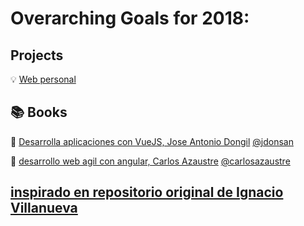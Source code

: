 # Overarching Goals for 2018:

## Projects

:bulb: [Web personal](http://strigo.es/)

## :books: Books

:blue_book: [Desarrolla aplicaciones con VueJS, Jose Antonio Dongil](https://www.gitbook.com/book/jdonsan/desarrolla-aplicaciones-con-vuejs/details) [@jdonsan](@jdonsan)

:blue_book: [desarrollo web agil con angular, Carlos Azaustre](https://carlosazaustre.es/) [@carlosazaustre](@carlosazaustre)









## [inspirado en repositorio original de Ignacio Villanueva](https://github.com/IgnaciodeNuevo/personal-goals#podcasts)
